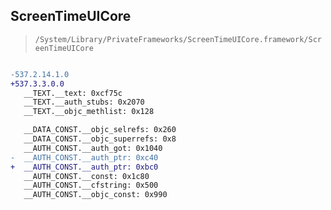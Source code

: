 ## ScreenTimeUICore

> `/System/Library/PrivateFrameworks/ScreenTimeUICore.framework/ScreenTimeUICore`

```diff

-537.2.14.1.0
+537.3.3.0.0
   __TEXT.__text: 0xcf75c
   __TEXT.__auth_stubs: 0x2070
   __TEXT.__objc_methlist: 0x128

   __DATA_CONST.__objc_selrefs: 0x260
   __DATA_CONST.__objc_superrefs: 0x8
   __AUTH_CONST.__auth_got: 0x1040
-  __AUTH_CONST.__auth_ptr: 0xc40
+  __AUTH_CONST.__auth_ptr: 0xbc0
   __AUTH_CONST.__const: 0x1c80
   __AUTH_CONST.__cfstring: 0x500
   __AUTH_CONST.__objc_const: 0x990

```
